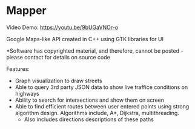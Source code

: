 # Mapper

Video Demo: https://youtu.be/9bUGaVNOr-o 

Google Maps-like API created in C++ using GTK libraries for UI

\*Software has copyrighted material, and therefore, cannot be posted - please contact for details on source code

Features: 
- Graph visualization to draw streets 
- Able to query 3rd party JSON data to show live traffice conditions on highways 
- Ability to search for intersections and show them on screen
- Able to find efficient routes between user entered points using strong algorithm design. Algorithms include, A*, Dijkstra, multithreading.
  - Also includes directions descriptions of these paths
